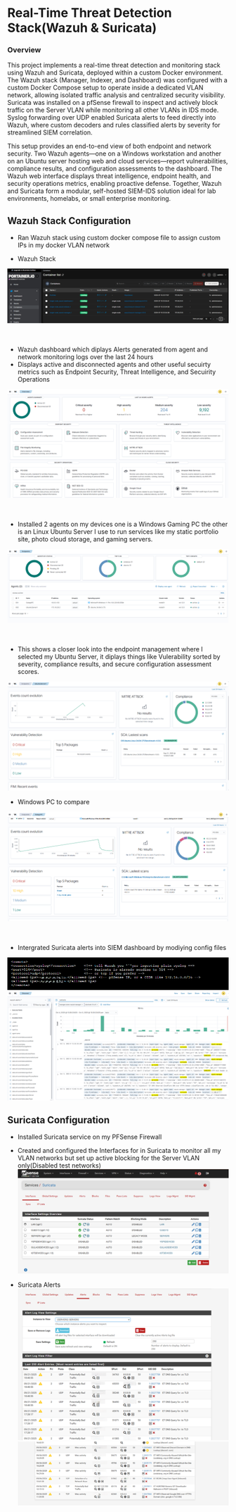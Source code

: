 # Real-Time Threat Detection Stack(Wazuh & Suricata)
### Overview
This project implements a real-time threat detection and monitoring stack using Wazuh and Suricata, deployed within a custom Docker environment. The Wazuh stack (Manager, Indexer, and Dashboard) was configured with a custom Docker Compose setup to operate inside a dedicated VLAN network, allowing isolated traffic analysis and centralized security visibility. Suricata was installed on a pfSense firewall to inspect and actively block traffic on the Server VLAN while monitoring all other VLANs in IDS mode. Syslog forwarding over UDP enabled Suricata alerts to feed directly into Wazuh, where custom decoders and rules classified alerts by severity for streamlined SIEM correlation.

This setup provides an end-to-end view of both endpoint and network security. Two Wazuh agents—one on a Windows workstation and another on an Ubuntu server hosting web and cloud services—report vulnerabilities, compliance results, and configuration assessments to the dashboard. The Wazuh web interface displays threat intelligence, endpoint health, and security operations metrics, enabling proactive defense. Together, Wazuh and Suricata form a modular, self-hosted SIEM-IDS solution ideal for lab environments, homelabs, or small enterprise monitoring.

## Wazuh Stack Configuration
- Ran Wazuh stack using custom docker compose file to assign custom IPs in my docker VLAN network

- Wazuh Stack

![Wazuh Containers](/Images/WazuhContainers.png "Wazuh Containers")
<br><br><br>
- Wazuh dashboard which diplays Alerts generated from agent and network monitoring logs over the last 24 hours
- Displays active and disconnected agents and other useful secuirty metrics such as Endpoint Security, Threat Intelligence, and Secuirity Operations

![Wazuh Dashboard](/Images/WazuhDashboard.png "Wazuh Dashboard")
<br><br><br>

- Installed 2 agents on my devices one is a Windows Gaming PC the other is an Linux Ubuntu Server I use to run services like my static portfolio site, photo cloud storage, and gaming servers.

![Endpoint Management](/Images/AgentsDashboard.png "Endpoint Management")
<br><br><br>

- This shows a closer look into the endpoint management where I selected my Ubuntu Server, it diplays things like Vulerability sorted by severity, compliance results, and secure configuration assessment scores.

![Endpoint Management](/Images/EndpointManagement.png "Endpoint Management")
- Windows PC to compare

![Windows Agent](/Images/windowsagent.png "Windows Agent")
<br><br><br>

- Intergrated Suricata alerts into SIEM dashboard by modiying config files

!["Config for Wazuh to ingest Suricata Logs"](/Images/wazuhlogsconfig.png "Config for Wazuh to ingest Suricata Logs")
!["suricata alerts in wazuh"](/Images/suricatawazuh.png "suricata alerts in wazuh")


## Suricata Configuration
- Installed Suricata service on my PFSense Firewall
- Created and configured the Interfaces for in Suricata to monitor all my VLAN networks but set up active blocking for the Server VLAN only(Disabled test networks)
![Suricata Interfaces](/Images/SuricataInterfaces.png "Suricata Interfaces")

- Suricata Alerts
![Suricata Alerts1 ](/Images/SuricataAlerts1.png "Suricata Alerts 1")
![Suricata Alerts 2](/Images/SuricataAlerts2.png "Suricata Alerts 2")
